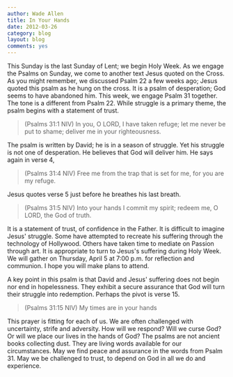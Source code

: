 ```yaml
---
author: Wade Allen
title: In Your Hands
date: 2012-03-26
category: blog
layout: blog
comments: yes
---
```


This Sunday is the last Sunday of Lent; we begin Holy Week. As we engage the Psalms on Sunday, we come to another text Jesus quoted on the Cross. As you might remember, we discussed Psalm 22 a few weeks ago; Jesus quoted this psalm as he hung on the cross. It is a psalm of desperation; God seems to have abandoned him. This week, we engage Psalm 31 together. The tone is a different from Psalm 22. While struggle is a primary theme, the psalm begins with a statement of trust.

>(Psalms 31:1 NIV) In you, O LORD, I have taken refuge; let me never be put to shame; deliver me in your righteousness. 

The psalm is written by David; he is in a season of struggle. Yet his struggle is not one of desperation. He believes that God will deliver him. He says again in verse 4,

>(Psalms 31:4 NIV) Free me from the trap that is set for me, for you are my refuge.

Jesus quotes verse 5 just before he breathes his last breath.

>(Psalms 31:5 NIV) Into your hands I commit my spirit; redeem me, O LORD, the God of truth.

It is a statement of trust, of confidence in the Father. It is difficult to imagine Jesus' struggle. Some have attempted to recreate his suffering through the technology of Hollywood. Others have taken time to mediate on Passion through art. It is appropriate to turn to Jesus's suffering during Holy Week. We will gather on Thursday, April 5 at 7:00 p.m. for reflection and communion. I hope you will make plans to attend.

A key point in this psalm is that David and Jesus' suffering does not begin nor end in hopelessness. They exhibit a secure assurance that God will turn their struggle into redemption. Perhaps the pivot is verse 15.

>(Psalms 31:15 NIV) My times are in your hands

This prayer is fitting for each of us. We are often challenged with uncertainty, strife and adversity. How will we respond? Will we curse God? Or will we place our lives in the hands of God? The psalms are not ancient books collecting dust. They are living words available for our circumstances. May we find peace and assurance in the words from Psalm 31. May we be challenged to trust, to depend on God in all we do and experience.

